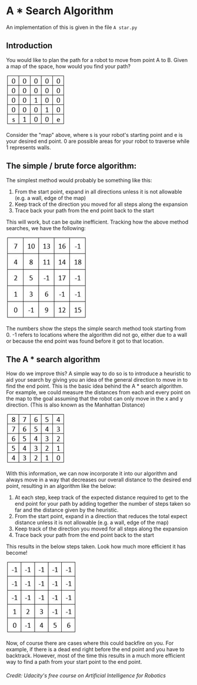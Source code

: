 # A * Search Algorithm
An implementation of this is given in the file `A star.py`

## Introduction
You  would like to plan the path for a robot to move from point A to B. Given a map of the space, how would you find your path?

![Map Example](Map.jpg "Map Example")

Consider the "map" above, where s is your robot's starting point and e is your desired end point. 0 are possible areas for your robot to traverse while 1 represents walls.

## The simple / brute force algorithm:
The simplest method would probably be something like this:
1. From the start point, expand in all directions unless it is not allowable (e.g. a wall, edge of the map)
2. Keep track of the direction you moved for all steps along the expansion
3. Trace back your path from the end point back to the start

This will work, but can be quite inefficient. Tracking how the above method searches, we have the following:

![Simple Steps](SimpleSteps.jpg "Simple Steps")

The numbers show the steps the simple search method took starting from 0. -1 refers to locations where the algorithm did not go, either due to a wall or because the end point was found before it got to that location.

## The A * search algorithm
How do we improve this? A simple way to do so is to introduce a heuristic to aid your search by giving you an idea of the general direction to move in to find the end point. This is the basic idea behind the A * search algorithm. For example, we could measure the distances from each and every point on the map to the goal assuming that the robot can only move in the x and y direction. (This is also known as the Manhattan Distance)

![Heuristic](Heuristic.jpg "Heuristic")

With this information, we can now incorporate it into our algorithm and always move in a way that decreases our overall distance to the desired end point, resulting in an algorithm like the below:
1. At each step, keep track of the expected distance required to get to the end point for your path by adding together the number of steps taken so far and the distance given by the heuristic.
2. From the start point, expand in a direction that reduces the total expect distance unless it is not allowable (e.g. a wall, edge of the map)
3. Keep track of the direction you moved for all steps along the expansion
4. Trace back your path from the end point back to the start

This results in the below steps taken. Look how much more efficient it has become!

![Heuristic Steps](HeuristicSteps.jpg "Heuristic")

Now, of course there are cases where this could backfire on you. For example, if there is a dead end right before the end point and you have to backtrack. However, most of the time this results in a much more efficient way to find a path from your start point to the end point.

###### Credit: Udacity's free course on Artificial Intelligence for Robotics
